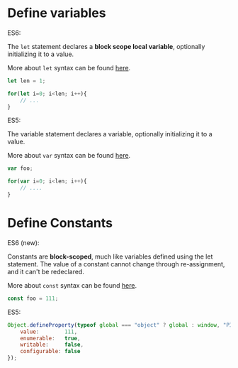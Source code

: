 # Define variables

ES6:

The `let` statement declares a **block scope local variable**, optionally initializing it to a value.

More about `let` syntax can be found [here](https://developer.mozilla.org/en-US/docs/Web/JavaScript/Reference/Statements/let).

``` js
let len = 1;

for(let i=0; i<len; i++){
    // ...
}
```

ES5:

The variable statement declares a variable, optionally initializing it to a value.

More about `var` syntax can be found [here](https://developer.mozilla.org/en-US/docs/Web/JavaScript/Reference/Statements/var).

``` js
var foo;

for(var i=0; i<len; i++){
    // ....
}
```

# Define Constants

ES6 (new):

Constants are **block-scoped**, much like variables defined using the let statement. The value of a constant cannot change through re-assignment, and it can't be redeclared. 

More about `const` syntax can be found [here](https://developer.mozilla.org/en-US/docs/Web/JavaScript/Reference/Statements/const).

``` js
const foo = 111;
```

ES5:
``` js
Object.defineProperty(typeof global === "object" ? global : window, "PI", {
    value:        111,
    enumerable:   true,
    writable:     false,
    configurable: false
});
```


